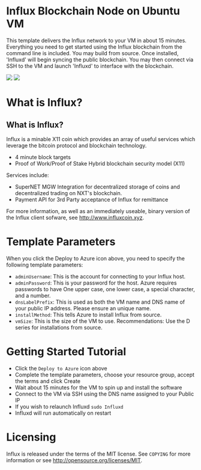 # Influx Blockchain Node on Ubuntu VM

This template delivers the Influx network to your VM in about 15 minutes.  Everything you need to get started using the Influx blockchain from the command line is included. 
You may build from source.  Once installed, 'Influxd' will begin syncing the public blockchain. 
You may then connect via SSH to the VM and launch 'Influxd' to interface with the blockchain.

<a href="https://portal.azure.com/#create/Microsoft.Template/uri/https%3A%2F%2Fraw.githubusercontent.com%2FAzure%2Fazure-quickstart-templates%2Fmaster%2Finflux-on-ubuntu%2Fazuredeploy.json" target="_blank"><img src="http://azuredeploy.net/deploybutton.png"/></a>
<a href="http://armviz.io/#/?load=https%3A%2F%2Fraw.githubusercontent.com%2FAzure%2Fazure-quickstart-templates%2Fmaster%2Finflux-on-ubuntu%2Fazuredeploy.json" target="_blank"><img src="http://armviz.io/visualizebutton.png"/></a>

# What is Influx?

What is Influx?
----------------

Influx is a minable X11 coin which provides an array of useful services
which leverage the bitcoin protocol and blockchain technology.

 - 4 minute block targets
 - Proof of Work/Proof of Stake Hybrid blockchain security model (X11)


Services include:

- SuperNET MGW Integration for decentralized storage of coins and decentralized trading on NXT's blockchain.
- Payment API for 3rd Party acceptance of Influx for remittance

For more information, as well as an immediately useable, binary version of
the Influx client sofware, see http://www.influxcoin.xyz.


# Template Parameters

When you click the Deploy to Azure icon above, you need to specify the following template parameters:

* `adminUsername`: This is the account for connecting to your Influx host.
* `adminPassword`: This is your password for the host.  Azure requires passwords to have One upper case, one lower case, a special character, and a number.
* `dnsLabelPrefix`: This is used as both the VM name and DNS name of your public IP address.  Please ensure an unique name.
* `installMethod`: This tells Azure to install Influx from source.
* `vmSize`: This is the size of the VM to use.  Recommendations: Use the D series for installations from source.

# Getting Started Tutorial

* Click the `Deploy to Azure` icon above
* Complete the template parameters, choose your resource group, accept the terms and click Create
* Wait about 15 minutes for the VM to spin up and install the software
* Connect to the VM via SSH using the DNS name assigned to your Public IP
* If you wish to relaunch Influxd `sudo Influxd`
* Influxd will run automatically on restart

# Licensing

Influx is released under the terms of the MIT license. See `COPYING` for more information or see http://opensource.org/licenses/MIT.
